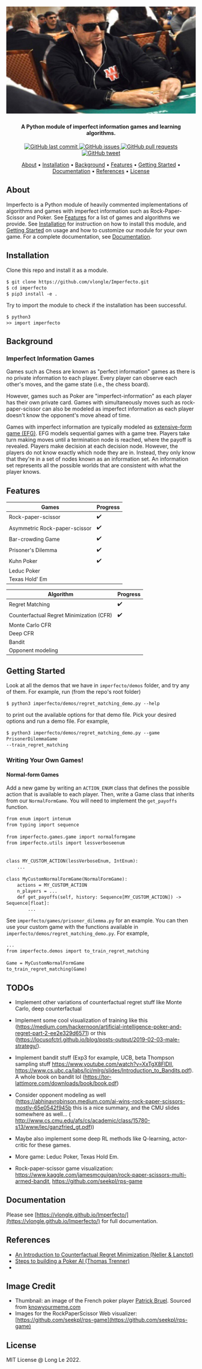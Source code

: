 <h1 align="center">
  <br>
  <a><img src="https://raw.githubusercontent.com/vlongle/Imperfecto/main/imgs/poker_meme.jpeg" alt="Imperfect Information Games"></a>
</h1>

<h4 align="center">A Python module of imperfect information games and learning algorithms.</h4>

<p align="center">
    <a href="https://github.com/vlongle/Imperfecto/commits/main">
    <img src="https://img.shields.io/github/last-commit/vlongle/Imperfecto.svg?style=flat-square&logo=github&logoColor=white"
         alt="GitHub last commit">
    <a href="https://github.com/vlongle/Imperfecto/issues">
    <img src="https://img.shields.io/github/issues-raw/vlongle/Imperfecto.svg?style=flat-square&logo=github&logoColor=white"
         alt="GitHub issues">
    <a href="https://github.com/vlongle/Imperfecto/pulls">
    <img src="https://img.shields.io/github/issues-pr-raw/vlongle/Imperfecto.svg?style=flat-square&logo=github&logoColor=white"
         alt="GitHub pull requests">
    <a href="https://twitter.com/intent/tweet?text=Try this dope Python module for AI in imperfect information games!:&url=https%3A%2F%2Fgithub.com%2Fvlongle%2FImperfecto">
    <img src="https://img.shields.io/twitter/url/https/github.com/vlongle/Imperfecto.svg?style=flat-square&logo=twitter"
         alt="GitHub tweet">
</p>

<p align="center">
  <a href="#about">About</a> •
  <a href="#installation">Installation</a> •
  <a href="#background">Background</a> •
  <a href="#features">Features</a> •
  <a href="#getting-started">Getting Started</a> •
  <a href="#documentation">Documentation</a> •
  <a href="#references">References</a> •
  <a href="#license">License</a>
</p>

## About

Imperfecto is a Python module of heavily commented implementations of algorithms and games
with imperfect information such as Rock-Paper-Scissor and Poker. See [Features](#features) for a
list of games and algorithms we provide. See [Installation](#installation) for instruction on how
to install this module, and [Getting Started](#getting-started) on usage and how to customize our
module for your own game. For a complete documentation, see [Documentation](#documentation).

## Installation
Clone this repo and install it as a module.
```
$ git clone https://github.com/vlongle/Imperfecto.git
$ cd imperfecto
$ pip3 install -e .
```
Try to import the module to check if the installation has been successful.
```
$ python3
>> import imperfecto
```

## Background
### Imperfect Information Games

Games such as Chess are known as "perfect information" games as there is no private information to 
each player. Every player can observe each other's moves, and the game state (i.e., the chess board).

However, games such as Poker are "imperfect-information" as each player has their own private card.
Games with simultaneously moves such as rock-paper-scissor can also be modeled as imperfect information
as each player doesn't know the opponent's move ahead of time.

Games with imperfect information are typically modeled as [extensive-form game (EFG)](https://en.wikipedia.org/wiki/Extensive-form_game). 
EFG models sequential games with a game tree. Players take turn making moves until a termination node is
reached, where the payoff is revealed. Players make decision at each decision node. However, the
players do not know exactly which node they are in. Instead, they only know that they're in a set
of nodes known as an information set. An information set represents all the possible worlds that
are consistent with what the player knows. 

## Features

 | Games                         | Progress    |
 | -----------                   | ----------- |
 | Rock-paper-scissor            | ✔️           |
 | Asymmetric Rock-paper-scissor | ✔️           |
 | Bar-crowding Game             | ✔️           |
 | Prisoner's Dilemma            | ✔️           |
 | Kuhn Poker                    | ✔️           |
 |Leduc Poker ||
 |Texas Hold' Em||

 | Algorithm                                | Progress    |
 | -----------                              | ----------- |
 | Regret Matching                          | ✔️           |
 | Counterfactual Regret Minimization (CFR) | ✔️           |
| Monte Carlo CFR| |
|Deep CFR| |
|Bandit | |
|Opponent modeling||

## Getting Started
Look at all the demos that we have in `imperfecto/demos` folder, and try any of them. For example, run (from the repo's root folder)
```
$ python3 imperfecto/demos/regret_matching_demo.py --help
```
to print out the available options for that demo file. Pick your desired options and run a demo file. For example,
```
$ python3 imperfecto/demos/regret_matching_demo.py --game PrisonerDilemmaGame
--train_regret_matching
```


### Writing Your Own Games!

#### Normal-form Games
Add a new game by writing an `ACTION_ENUM` class that defines the possible action that is 
available to each player. Then, write a Game class that inherits from our `NormalFormGame`. You will
need to implement the `get_payoffs` function.
```
from enum import intenum
from typing import sequence

from imperfecto.games.game import normalformgame
from imperfecto.utils import lessverboseenum


class MY_CUSTOM_ACTION(lessVerboseEnum, IntEnum):
    ...

class MyCustomNormalFormGame(NormalFormGame):
    actions = MY_CUSTOM_ACTION 
    n_players = ...
    def get_payoffs(self, history: Sequence[MY_CUSTOM_ACTION]) -> Sequence[float]:
        ...
```
See `imperfecto/games/prisoner_dilemma.py` for an example. You can then use your custom
game with the functions available in `imperfecto/demos/regret_matching_demo.py`. For example,
```
...
from imperfecto.demos import to_train_regret_matching

Game = MyCustomNormalFormGame
to_train_regret_matching(Game)
```
## TODOs
- Implement other variations of counterfactual regret stuff like Monte Carlo, deep counterfactual
- Implement some cool visualization of training like this (https://medium.com/hackernoon/artificial-intelligence-poker-and-regret-part-2-ee2e329d6571) or this (https://locusofctrl.github.io/blog/posts-output/2019-02-03-male-strategy/).
- Implement bandit stuff (Exp3 for example, UCB, beta Thompson sampling stuff https://www.youtube.com/watch?v=XxTgX8FlDlI, https://www.cs.ubc.ca/labs/lci/mlrg/slides/Introduction_to_Bandits.pdf). A whole book on bandit lol (https://tor-lattimore.com/downloads/book/book.pdf)
- Consider opponent modeling as well (https://abhinavrobinson.medium.com/ai-wins-rock-paper-scissors-mostly-65e0542f945b this is a nice summary, and the CMU slides somewhere as well... (
http://www.cs.cmu.edu/afs/cs/academic/class/15780-s13/www/lec/ganzfried_gt.pdf))
- Maybe also implement some deep RL methods like Q-learning, actor-critic for these games.

- More game: Leduc Poker, Texas Hold Em.
- Rock-paper-scissor game visualization: https://www.kaggle.com/jamesmcguigan/rock-paper-scissors-multi-armed-bandit, https://github.com/seekpl/rps-game
## Documentation
Please see [https://vlongle.github.io/Imperfecto/](https://vlongle.github.io/Imperfecto/) for full documentation.

## References
- [An Introduction to Counterfactual Regret Minimization (Neller \& Lanctot)](http://modelai.gettysburg.edu/2013/cfr/cfr.pdf) 
- [Steps to building a Poker AI  (Thomas Trenner)](https://medium.com/ai-in-plain-english/steps-to-building-a-poker-ai-part-1-outline-and-history-58fbedaf6ded)
- [](https://www.kaggle.com/ihelon/rock-paper-scissors-agents-comparison)

## Image Credit
- Thumbnail: an image of the French poker player [Patrick Bruel](https://en.wikipedia.org/wiki/Patrick_Bruel).
Sourced from [knowyourmeme.com](https://knowyourmeme.com/)
- Images for the RockPaperScissor Web visualizer: [https://github.com/seekpl/rps-game](https://github.com/seekpl/rps-game)
## License
MIT License @ Long Le 2022.

